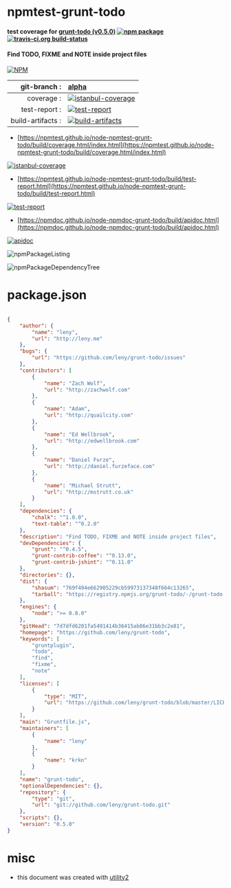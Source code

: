 # npmtest-grunt-todo

#### test coverage for  [grunt-todo (v0.5.0)](https://github.com/leny/grunt-todo)  [![npm package](https://img.shields.io/npm/v/npmtest-grunt-todo.svg?style=flat-square)](https://www.npmjs.org/package/npmtest-grunt-todo) [![travis-ci.org build-status](https://api.travis-ci.org/npmtest/node-npmtest-grunt-todo.svg)](https://travis-ci.org/npmtest/node-npmtest-grunt-todo)

#### Find TODO, FIXME and NOTE inside project files

[![NPM](https://nodei.co/npm/grunt-todo.png?downloads=true&downloadRank=true&stars=true)](https://www.npmjs.com/package/grunt-todo)

| git-branch : | [alpha](https://github.com/npmtest/node-npmtest-grunt-todo/tree/alpha)|
|--:|:--|
| coverage : | [![istanbul-coverage](https://npmtest.github.io/node-npmtest-grunt-todo/build/coverage.badge.svg)](https://npmtest.github.io/node-npmtest-grunt-todo/build/coverage.html/index.html)|
| test-report : | [![test-report](https://npmtest.github.io/node-npmtest-grunt-todo/build/test-report.badge.svg)](https://npmtest.github.io/node-npmtest-grunt-todo/build/test-report.html)|
| build-artifacts : | [![build-artifacts](https://npmtest.github.io/node-npmtest-grunt-todo/glyphicons_144_folder_open.png)](https://github.com/npmtest/node-npmtest-grunt-todo/tree/gh-pages/build)|

- [https://npmtest.github.io/node-npmtest-grunt-todo/build/coverage.html/index.html](https://npmtest.github.io/node-npmtest-grunt-todo/build/coverage.html/index.html)

[![istanbul-coverage](https://npmtest.github.io/node-npmtest-grunt-todo/build/screenCapture.buildCi.browser.%252Ftmp%252Fbuild%252Fcoverage.lib.html.png)](https://npmtest.github.io/node-npmtest-grunt-todo/build/coverage.html/index.html)

- [https://npmtest.github.io/node-npmtest-grunt-todo/build/test-report.html](https://npmtest.github.io/node-npmtest-grunt-todo/build/test-report.html)

[![test-report](https://npmtest.github.io/node-npmtest-grunt-todo/build/screenCapture.buildCi.browser.%252Ftmp%252Fbuild%252Ftest-report.html.png)](https://npmtest.github.io/node-npmtest-grunt-todo/build/test-report.html)

- [https://npmdoc.github.io/node-npmdoc-grunt-todo/build/apidoc.html](https://npmdoc.github.io/node-npmdoc-grunt-todo/build/apidoc.html)

[![apidoc](https://npmdoc.github.io/node-npmdoc-grunt-todo/build/screenCapture.buildCi.browser.%252Ftmp%252Fbuild%252Fapidoc.html.png)](https://npmdoc.github.io/node-npmdoc-grunt-todo/build/apidoc.html)

![npmPackageListing](https://npmtest.github.io/node-npmtest-grunt-todo/build/screenCapture.npmPackageListing.svg)

![npmPackageDependencyTree](https://npmtest.github.io/node-npmtest-grunt-todo/build/screenCapture.npmPackageDependencyTree.svg)



# package.json

```json

{
    "author": {
        "name": "leny",
        "url": "http://leny.me"
    },
    "bugs": {
        "url": "https://github.com/leny/grunt-todo/issues"
    },
    "contributors": [
        {
            "name": "Zach Wolf",
            "url": "http://zachwolf.com"
        },
        {
            "name": "Adam",
            "url": "http://quailcity.com"
        },
        {
            "name": "Ed Wellbrook",
            "url": "http://edwellbrook.com"
        },
        {
            "name": "Daniel Furze",
            "url": "http://daniel.furzeface.com"
        },
        {
            "name": "Michael Strutt",
            "url": "http://mstrutt.co.uk"
        }
    ],
    "dependencies": {
        "chalk": "^1.0.0",
        "text-table": "^0.2.0"
    },
    "description": "Find TODO, FIXME and NOTE inside project files",
    "devDependencies": {
        "grunt": "^0.4.5",
        "grunt-contrib-coffee": "^0.13.0",
        "grunt-contrib-jshint": "^0.11.0"
    },
    "directories": {},
    "dist": {
        "shasum": "769f494e662905229cb59973137348f664c13265",
        "tarball": "https://registry.npmjs.org/grunt-todo/-/grunt-todo-0.5.0.tgz"
    },
    "engines": {
        "node": ">= 0.8.0"
    },
    "gitHead": "7d7dfd6201fa5491414b36415ab86e31bb3c2e81",
    "homepage": "https://github.com/leny/grunt-todo",
    "keywords": [
        "gruntplugin",
        "todo",
        "find",
        "fixme",
        "note"
    ],
    "licenses": [
        {
            "type": "MIT",
            "url": "https://github.com/leny/grunt-todo/blob/master/LICENSE-MIT"
        }
    ],
    "main": "Gruntfile.js",
    "maintainers": [
        {
            "name": "leny"
        },
        {
            "name": "krkn"
        }
    ],
    "name": "grunt-todo",
    "optionalDependencies": {},
    "repository": {
        "type": "git",
        "url": "git://github.com/leny/grunt-todo.git"
    },
    "scripts": {},
    "version": "0.5.0"
}
```



# misc
- this document was created with [utility2](https://github.com/kaizhu256/node-utility2)
